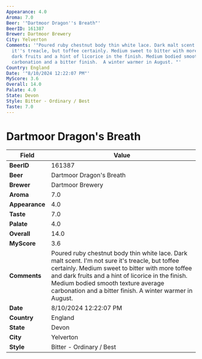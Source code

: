 ```yaml
---
Appearance: 4.0
Aroma: 7.0
Beer: '"Dartmoor Dragon''s Breath"'
BeerID: 161387
Brewer: Dartmoor Brewery
City: Yelverton
Comments: '"Poured ruby chestnut body thin white lace. Dark malt scent. I''m not sure
  it''s treacle, but toffee certainly. Medium sweet to bitter with more toffee and
  dark fruits and a hint of licorice in the finish. Medium bodied smooth texture average
  carbonation and a bitter finish.  A winter warmer in August. "'
Country: England
Date: '"8/10/2024 12:22:07 PM"'
MyScore: 3.6
Overall: 14.0
Palate: 4.0
State: Devon
Style: Bitter - Ordinary / Best
Taste: 7.0
---
```


# Dartmoor Dragon's Breath

| Field         | Value |
|---------------|-------|
| **BeerID** | 161387 |
| **Beer** | Dartmoor Dragon's Breath |
| **Brewer** | Dartmoor Brewery |
| **Aroma** | 7.0 |
| **Appearance** | 4.0 |
| **Taste** | 7.0 |
| **Palate** | 4.0 |
| **Overall** | 14.0 |
| **MyScore** | 3.6 |
| **Comments** | Poured ruby chestnut body thin white lace. Dark malt scent. I'm not sure it's treacle, but toffee certainly. Medium sweet to bitter with more toffee and dark fruits and a hint of licorice in the finish. Medium bodied smooth texture average carbonation and a bitter finish.  A winter warmer in August.  |
| **Date** | 8/10/2024 12:22:07 PM |
| **Country** | England |
| **State** | Devon |
| **City** | Yelverton |
| **Style** | Bitter - Ordinary / Best |
